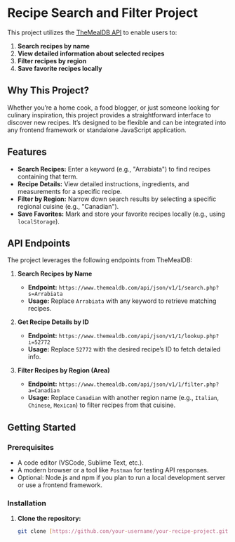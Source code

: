 # Recipe Search and Filter Project

This project utilizes the [TheMealDB API](https://www.themealdb.com/api.php) to enable users to:

1. **Search recipes by name**
2. **View detailed information about selected recipes**
3. **Filter recipes by region**
4. **Save favorite recipes locally**

## Why This Project?

Whether you’re a home cook, a food blogger, or just someone looking for culinary inspiration, this project provides a straightforward interface to discover new recipes. It’s designed to be flexible and can be integrated into any frontend framework or standalone JavaScript application.

## Features

- **Search Recipes:** Enter a keyword (e.g., "Arrabiata") to find recipes containing that term.
- **Recipe Details:** View detailed instructions, ingredients, and measurements for a specific recipe.
- **Filter by Region:** Narrow down search results by selecting a specific regional cuisine (e.g., "Canadian").
- **Save Favorites:** Mark and store your favorite recipes locally (e.g., using `localStorage`).

## API Endpoints

The project leverages the following endpoints from TheMealDB:

1. **Search Recipes by Name**  
   - **Endpoint:** `https://www.themealdb.com/api/json/v1/1/search.php?s=Arrabiata`  
   - **Usage:** Replace `Arrabiata` with any keyword to retrieve matching recipes.

2. **Get Recipe Details by ID**  
   - **Endpoint:** `https://www.themealdb.com/api/json/v1/1/lookup.php?i=52772`  
   - **Usage:** Replace `52772` with the desired recipe’s ID to fetch detailed info.

3. **Filter Recipes by Region (Area)**  
   - **Endpoint:** `https://www.themealdb.com/api/json/v1/1/filter.php?a=Canadian`  
   - **Usage:** Replace `Canadian` with another region name (e.g., `Italian`, `Chinese`, `Mexican`) to filter recipes from that cuisine.

## Getting Started

### Prerequisites

- A code editor (VSCode, Sublime Text, etc.).
- A modern browser or a tool like `Postman` for testing API responses.
- Optional: Node.js and npm if you plan to run a local development server or use a frontend framework.

### Installation

1. **Clone the repository:**
   ```bash
   git clone [https://github.com/your-username/your-recipe-project.git](https://github.com/ukn0wme/ViewReciept/)
